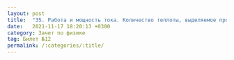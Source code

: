 ```yaml
---
layout: post
title:  "35. Работа и мощность тока. Количество теплоты, выделяемое проводником с током. Короткое замыкание. Плавкие предохранители"
date:   2021-11-17 18:20:13 +0300
category: Зачет по физике 
tag: Билет №12
permalink: /:categories/:title/
---
```

